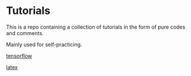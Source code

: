 # Tutorials

This is a repo containing a collection of tutorials in the form of pure codes and comments. 

Mainly used for self-practicing.

[tensorflow](https://github.com/txzhao/Tutorials/tree/master/tensorflow)

[latex](https://github.com/txzhao/Tutorials/tree/master/latex)
